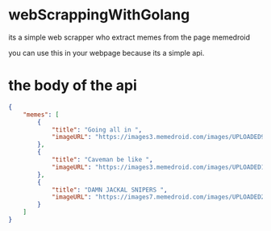 # webScrappingWithGolang

its a simple web scrapper who extract memes from the page memedroid 

you can use this in your webpage because its a simple api.


# the body of the api

```json
{
	"memes": [
		{
			"title": "Going all in ",
			"imageURL": "https://images3.memedroid.com/images/UPLOADED932/60089f759e36b.jpeg"
		},
		{
			"title": "Caveman be like ",
			"imageURL": "https://images3.memedroid.com/images/UPLOADED190/6008a00f7630b.jpeg"
		},
		{
			"title": "DAMN JACKAL SNIPERS ",
			"imageURL": "https://images7.memedroid.com/images/UPLOADED289/60089fd1ade02.jpeg"
		}
	]
}
```
